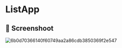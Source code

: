 # ListApp
## 📸 Screenshoot
![6b0d70366140f60749aa2a86cdb3850369f2e547](https://user-images.githubusercontent.com/60501258/180614881-e8c630c8-6cb9-49fa-a1fd-43009ddb9b4c.gif)
